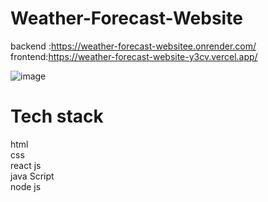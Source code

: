 # Weather-Forecast-Website

backend :https://weather-forecast-websitee.onrender.com/ <br>
frontend:https://weather-forecast-website-y3cv.vercel.app/


![image](https://github.com/cnaga342/Weather-Forecast-Website/assets/163227839/3e64c586-0424-4d6f-b032-3bbcdb808136)
# Tech stack
html<br>
css<br>
react js<br>
java Script<br>
node js
